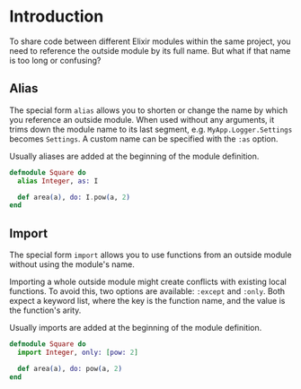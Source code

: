 # Introduction

To share code between different Elixir modules within the same project, you need to reference the outside module by its full name. But what if that name is too long or confusing?

## Alias

The special form `alias` allows you to shorten or change the name by which you reference an outside module. When used without any arguments, it trims down the module name to its last segment, e.g. `MyApp.Logger.Settings` becomes `Settings`. A custom name can be specified with the `:as` option.

Usually aliases are added at the beginning of the module definition.

```elixir
defmodule Square do
  alias Integer, as: I

  def area(a), do: I.pow(a, 2)
end
```

## Import

The special form `import` allows you to use functions from an outside module without using the module's name.

Importing a whole outside module might create conflicts with existing local functions. To avoid this, two options are available: `:except` and `:only`. Both expect a keyword list, where the key is the function name, and the value is the function's arity.

Usually imports are added at the beginning of the module definition.

```elixir
defmodule Square do
  import Integer, only: [pow: 2]

  def area(a), do: pow(a, 2)
end
```
